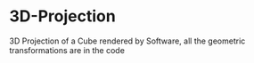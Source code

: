 # 3D-Projection
3D Projection of a Cube rendered by Software, all the geometric transformations are in the code

